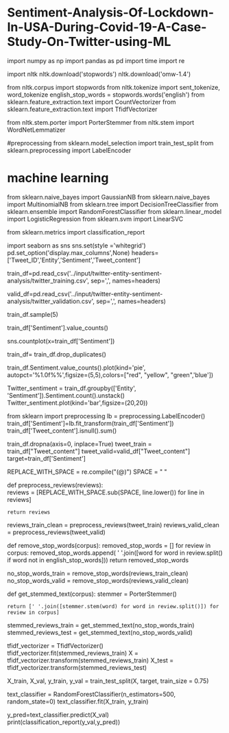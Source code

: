 # Sentiment-Analysis-Of-Lockdown-In-USA-During-Covid-19-A-Case-Study-On-Twitter-using-ML
import numpy as np
import pandas as pd 
import time 
import re

import nltk
nltk.download('stopwords')
nltk.download('omw-1.4')

from nltk.corpus import stopwords
from nltk.tokenize import sent_tokenize, word_tokenize
english_stop_words = stopwords.words('english')
from sklearn.feature_extraction.text import CountVectorizer
from sklearn.feature_extraction.text import TfidfVectorizer

from nltk.stem.porter import PorterStemmer
from nltk.stem import WordNetLemmatizer


#preprocessing
from sklearn.model_selection import train_test_split
from sklearn.preprocessing import LabelEncoder

# machine learning

from sklearn.naive_bayes import GaussianNB
from sklearn.naive_bayes import MultinomialNB
from sklearn.tree import DecisionTreeClassifier
from sklearn.ensemble import RandomForestClassifier
from sklearn.linear_model import LogisticRegression
from sklearn.svm import LinearSVC


from sklearn.metrics import classification_report

import seaborn as sns
sns.set(style ='whitegrid')
pd.set_option('display.max_columns',None)
headers=['Tweet_ID','Entity','Sentiment','Tweet_content']


train_df=pd.read_csv('../input/twitter-entity-sentiment-analysis/twitter_training.csv', sep=',', names=headers)

valid_df=pd.read_csv('../input/twitter-entity-sentiment-analysis/twitter_validation.csv', sep=',', names=headers)

train_df.sample(5)

train_df['Sentiment'].value_counts()

sns.countplot(x=train_df['Sentiment'])

train_df= train_df.drop_duplicates()

train_df.Sentiment.value_counts().plot(kind='pie', autopct='%1.0f%%',figsize=(5,5),colors=["red", "yellow", "green",'blue'])

Twitter_sentiment = train_df.groupby(['Entity', 'Sentiment']).Sentiment.count().unstack()
Twitter_sentiment.plot(kind='bar',figsize=(20,20))

from sklearn import preprocessing
lb = preprocessing.LabelEncoder()
train_df['Sentiment']=lb.fit_transform(train_df['Sentiment'])
train_df['Tweet_content'].isnull().sum()

train_df.dropna(axis=0, inplace=True)
tweet_train  = train_df["Tweet_content"]
tweet_valid=valid_df["Tweet_content"]
target=train_df['Sentiment']

REPLACE_WITH_SPACE = re.compile("(@)")
SPACE = " "

def preprocess_reviews(reviews):  
    reviews = [REPLACE_WITH_SPACE.sub(SPACE, line.lower()) for line in reviews]
    
    return reviews

reviews_train_clean = preprocess_reviews(tweet_train)
reviews_valid_clean = preprocess_reviews(tweet_valid)

def remove_stop_words(corpus):
    removed_stop_words = []
    for review in corpus:
        removed_stop_words.append(
            ' '.join([word for word in review.split()  if word not in english_stop_words]))
    return removed_stop_words

no_stop_words_train = remove_stop_words(reviews_train_clean)
no_stop_words_valid = remove_stop_words(reviews_valid_clean)

def get_stemmed_text(corpus):
    stemmer = PorterStemmer()

    return [' '.join([stemmer.stem(word) for word in review.split()]) for review in corpus]

stemmed_reviews_train = get_stemmed_text(no_stop_words_train)
stemmed_reviews_test = get_stemmed_text(no_stop_words_valid)

tfidf_vectorizer = TfidfVectorizer()
tfidf_vectorizer.fit(stemmed_reviews_train)
X = tfidf_vectorizer.transform(stemmed_reviews_train)
X_test = tfidf_vectorizer.transform(stemmed_reviews_test)

X_train, X_val, y_train, y_val = train_test_split(X, target, train_size = 0.75)

text_classifier = RandomForestClassifier(n_estimators=500, random_state=0)
text_classifier.fit(X_train, y_train)

y_pred=text_classifier.predict(X_val)
print(classification_report(y_val,y_pred))
